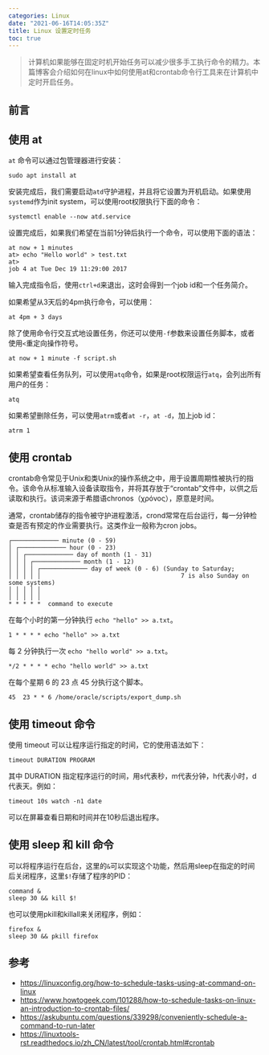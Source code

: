 ```yaml
---
categories: Linux
date: "2021-06-16T14:05:35Z"
title: Linux 设置定时任务
toc: true
---
```


> 计算机如果能够在固定时机开始任务可以减少很多手工执行命令的精力。本篇博客会介绍如何在linux中如何使用at和crontab命令行工具来在计算机中定时开启任务。

## 前言

## 使用 at

``at`` 命令可以通过包管理器进行安装：

```
sudo apt install at
```

安装完成后，我们需要启动``atd``守护进程，并且将它设置为开机启动。如果使用``systemd``作为init system，可以使用root权限执行下面的命令：

```
systemctl enable --now atd.service
```

设置完成后，如果我们希望在当前1分钟后执行一个命令，可以使用下面的语法：

```
at now + 1 minutes
at> echo "Hello world" > test.txt
at> 
job 4 at Tue Dec 19 11:29:00 2017
```

输入完成指令后，使用``ctrl+d``来退出，这时会得到一个job id和一个任务简介。

如果希望从3天后的4pm执行命令，可以使用：

```
at 4pm + 3 days
```

除了使用命令行交互式地设置任务，你还可以使用``-f``参数来设置任务脚本，或者使用``<``重定向操作符号。

```
at now + 1 minute -f script.sh
```

如果希望查看任务队列，可以使用``atq``命令，如果是root权限运行``atq``，会列出所有用户的任务：

```
atq
```

如果希望删除任务，可以使用``atrm``或者``at -r``，``at -d``，加上job id：

```
atrm 1
```

## 使用 crontab

crontab命令常见于Unix和类Unix的操作系统之中，用于设置周期性被执行的指令。该命令从标准输入设备读取指令，并将其存放于“crontab”文件中，以供之后读取和执行。该词来源于希腊语chronos（χρόνος），原意是时间。

通常，crontab储存的指令被守护进程激活，crond常常在后台运行，每一分钟检查是否有预定的作业需要执行。这类作业一般称为cron jobs。

```
┌───────────── minute (0 - 59)
│ ┌───────────── hour (0 - 23)
│ │ ┌───────────── day of month (1 - 31)
│ │ │ ┌───────────── month (1 - 12)
│ │ │ │ ┌───────────── day of week (0 - 6) (Sunday to Saturday;
│ │ │ │ │                                       7 is also Sunday on some systems)
│ │ │ │ │
│ │ │ │ │
* * * * *  command to execute
```

在每个小时的第一分钟执行 `echo "hello" >> a.txt`。

```
1 * * * * echo "hello" >> a.txt
```

每 2 分钟执行一次 `echo "hello world" >> a.txt`。

```
*/2 * * * * echo "hello world" >> a.txt
```

在每个星期 6 的 23 点 45 分执行这个脚本。

```
45  23 * * 6 /home/oracle/scripts/export_dump.sh
```

## 使用 timeout 命令

使用 timeout 可以让程序运行指定的时间，它的使用语法如下：

```
timeout DURATION PROGRAM
```

其中 DURATION 指定程序运行的时间，用s代表秒，m代表分钟，h代表小时，d代表天。例如：

```
timeout 10s watch -n1 date
```

可以在屏幕查看日期和时间并在10秒后退出程序。

## 使用 sleep 和 kill 命令

可以将程序运行在后台，这里的``&``可以实现这个功能，然后用sleep在指定的时间后关闭程序，这里``$!``存储了程序的PID：

```
command &
sleep 30 && kill $!
```

也可以使用pkill和killall来关闭程序，例如：

```
firefox &
sleep 30 && pkill firefox
```

## 参考

* <https://linuxconfig.org/how-to-schedule-tasks-using-at-command-on-linux>
* <https://www.howtogeek.com/101288/how-to-schedule-tasks-on-linux-an-introduction-to-crontab-files/>
* <https://askubuntu.com/questions/339298/conveniently-schedule-a-command-to-run-later>
* <https://linuxtools-rst.readthedocs.io/zh_CN/latest/tool/crontab.html#crontab>
